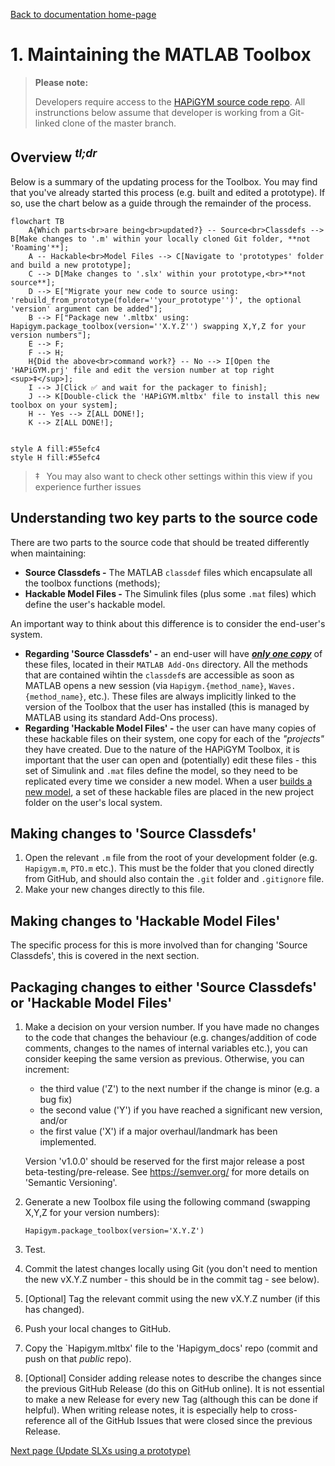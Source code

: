 [Back to documentation home-page](https://github.com/HAPiWEC/HAPiGYM_docs/blob/main/README.md)

# 1. Maintaining the MATLAB Toolbox

> **Please note:**
> 
> Developers require access to the [HAPiGYM source code repo](https://github.com/HAPiWEC/HAPiGYM). All instrunctions below assume that developer is working from a Git-linked clone of the master branch.

## Overview <sup>*tl;dr*</sup>

Below is a summary of the updating process for the Toolbox. You may find that you've already started this process (e.g. built and edited a prototype). If so, use the chart below as a guide through the remainder of the process.


```mermaid
flowchart TB
    A{Which parts<br>are being<br>updated?} -- Source<br>Classdefs --> B[Make changes to '.m' within your locally cloned Git folder, **not 'Roaming'**];
    A -- Hackable<br>Model Files --> C[Navigate to 'prototypes' folder and build a new prototype];
    C --> D[Make changes to '.slx' within your prototype,<br>**not source**];
    D --> E["Migrate your new code to source using: 'rebuild_from_prototype(folder=''your_prototype'')', the optional 'version' argument can be added"];
    B --> F["Package new '.mltbx' using: Hapigym.package_toolbox(version=''X.Y.Z'') swapping X,Y,Z for your version numbers"];
    E --> F;
    F --> H;
    H{Did the above<br>command work?} -- No --> I[Open the 'HAPiGYM.prj' file and edit the version number at top right <sup>‡</sup>];
    I --> J[Click ✅ and wait for the packager to finish];
    J --> K[Double-click the 'HAPiGYM.mltbx' file to install this new toolbox on your system];
    H -- Yes --> Z[ALL DONE!];
    K --> Z[ALL DONE!];

    
style A fill:#55efc4
style H fill:#55efc4
```



> ‡ &ensp;You may also want to check other settings within this view if you experience further issues

## Understanding two key parts to the source code

There are two parts to the source code that should be treated differently when maintaining:

- **Source Classdefs -** The MATLAB `classdef` files which encapsulate all the toolbox functions (methods);
- **Hackable Model Files -** The Simulink files (plus some `.mat` files) which define the user's hackable model.

An important way to think about this difference is to consider the end-user's system. 
- **Regarding 'Source Classdefs' -** an end-user will have <u>***only one copy***</u> of these files, located in their `MATLAB Add-Ons` directory. All the methods that are contained wihtin the `classdef`s are accessible as soon as MATLAB opens a new session (via `Hapigym.{method_name}`, `Waves.{method_name}`, etc.). These files are always implicitly linked to the version of the Toolbox that the user has installed (this is managed by MATLAB using its standard Add-Ons process).
- **Regarding 'Hackable Model Files' -** the user can have many copies of these hackable files on their system, one copy for each of the *"projects"* they have created. Due to the nature of the HAPiGYM Toolbox, it is important that the user can open and (potentially) edit these files - this set of Simulink and `.mat` files define the model, so they need to be replicated every time we consider a new model. When a user [builds a new model](https://github.com/HAPiWEC/HAPiGYM_docs/blob/main/Pages/Getting-started/1-Quick-start.md), a set of these hackable files are placed in the new project folder on the user's local system.


## Making changes to 'Source Classdefs'

1. Open the relevant `.m` file from the root of your development folder (e.g. `Hapigym.m`, `PTO.m` etc.). This must be the folder that you cloned directly from GitHub, and should also contain the `.git` folder and `.gitignore` file.
2. Make your new changes directly to this file.

## Making changes to 'Hackable Model Files'

The specific process for this is more involved than for changing 'Source Classdefs', this is covered in the next section.

## Packaging changes to either 'Source Classdefs' or 'Hackable Model Files'

1. Make a decision on your version number. If you have made no changes to the code that changes the behaviour (e.g. changes/addition of code comments, changes to the names of internal variables etc.), you can consider keeping the same version as previous. Otherwise, you can increment:
   - the third value ('Z') to the next number if the change is minor (e.g. a bug fix)
   - the second value ('Y') if you have reached a significant new version, and/or 
   - the first value ('X') if a major overhaul/landmark has been implemented. 

   Version 'v1.0.0' should be reserved for the first major release a post beta-testing/pre-release. See https://semver.org/ for more details on 'Semantic Versioning'.
2. Generate a new Toolbox file using the following command (swapping X,Y,Z for your version numbers):
   ```
   Hapigym.package_toolbox(version='X.Y.Z')
   ```
3. Test.
4. Commit the latest changes locally using Git (you don't need to mention the new vX.Y.Z number - this should be in the commit tag - see below).
5. [Optional] Tag the relevant commit using the new vX.Y.Z number (if this has changed).
6. Push your local changes to GitHub.
7. Copy the `Hapigym.mltbx' file to the 'Hapigym_docs' repo (commit and push on that *public* repo).
8. [Optional] Consider adding release notes to describe the changes since the previous GitHub Release (do this on GitHub online). It is not essential to make a new Release for every new Tag (although this can be done if helpful). When writing release notes, it is especially help to cross-reference all of the GitHub Issues that were closed since the previous Release.

[Next page (Update SLXs using a prototype)](https://github.com/HAPiWEC/HAPiGYM_docs/blob/main/Pages/Developer-instructions/2-Update-SLXs-using-a-prototype.md)
